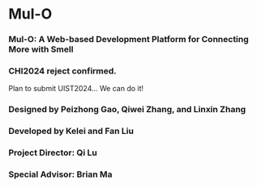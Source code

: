 # Mul-O
### Mul-O: A Web-based Development Platform for Connecting More with Smell

### CHI2024 reject confirmed. 
Plan to submit UIST2024...
We can do it!

### Designed by Peizhong Gao, Qiwei Zhang, and Linxin Zhang
### Developed by Kelei and Fan Liu
### Project Director: Qi Lu
### Special Advisor: Brian Ma
